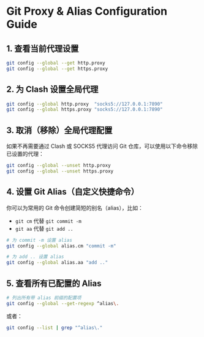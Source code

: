# Git Proxy & Alias Configuration Guide

## 1. 查看当前代理设置

```bash
git config --global --get http.proxy
git config --global --get https.proxy
```

## 2. 为 Clash 设置全局代理

```bash
git config --global http.proxy  "socks5://127.0.0.1:7890"
git config --global https.proxy "socks5://127.0.0.1:7890"
```

## 3. 取消（移除）全局代理配置

如果不再需要通过 Clash 或 SOCKS5 代理访问 Git 仓库，可以使用以下命令移除已设置的代理：

```bash
git config --global --unset http.proxy
git config --global --unset https.proxy
```

## 4. 设置 Git Alias（自定义快捷命令）

你可以为常用的 Git 命令创建简短的别名（alias），比如：

- `git cm` 代替 `git commit -m`
- `git aa` 代替 `git add ..`

```bash
# 为 commit -m 设置 alias
git config --global alias.cm "commit -m"

# 为 add .. 设置 alias
git config --global alias.aa "add .."
```

## 5. 查看所有已配置的 Alias

```bash
# 列出所有带 alias 前缀的配置项
git config --global --get-regexp ^alias\.
```

或者：

```bash
git config --list | grep "^alias\."
```
